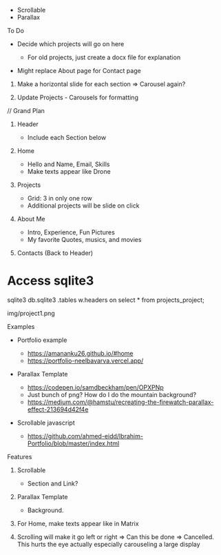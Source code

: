 * Scrollable
* Parallax

To Do
- Decide which projects will go on here
    - For old projects, just create a docx file for explanation

- Might replace About page for Contact page 

1. Make a horizontal slide for each section
    => Carousel again?

2. Update Projects - Carousels for formatting 



// Grand Plan
1. Header
    - Include each Section below
    
2. Home
    - Hello and Name, Email, Skills
    - Make texts appear like Drone 

3. Projects
    - Grid: 3 in only one row 
    - Additional projects will be slide on click

4. About Me
    - Intro, Experience, Fun Pictures
    - My favorite Quotes, musics, and movies 

5. Contacts (Back to Header) 



# Access sqlite3 
sqlite3  db.sqlite3
.tables
w.headers on
select * from projects_project;

img/project1.png


Examples 
- Portfolio example
    - https://amananku26.github.io/#home
    - https://portfolio-neelbavarva.vercel.app/
- Parallax Template
    - https://codepen.io/samdbeckham/pen/OPXPNp
    - Just bunch of png? How do I do the mountain background? 
    - https://medium.com/@hamstu/recreating-the-firewatch-parallax-effect-213694d42f4e

- Scrollable javascript 
    - https://github.com/ahmed-eidd/Ibrahim-Portfolio/blob/master/index.html


Features
1. Scrollable 
    - Section and Link?
    
2. Parallax Template
    - Background. 

4. For Home, make texts appear like in Matrix 

2. Scrolling will make it go left or right
    => Can this be done
    => Cancelled. This hurts the eye actually especially carouseling a large display